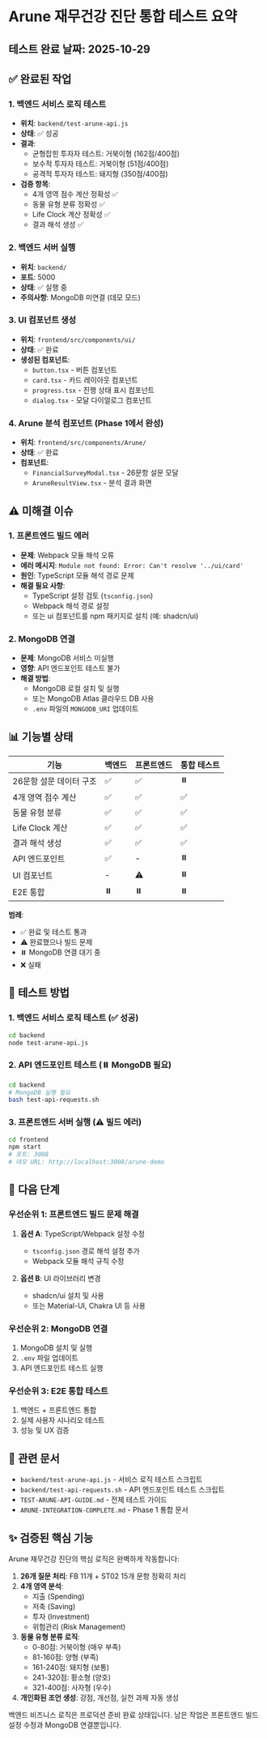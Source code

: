 # Arune 재무건강 진단 통합 테스트 요약

## 테스트 완료 날짜: 2025-10-29

## ✅ 완료된 작업

### 1. 백엔드 서비스 로직 테스트
- **위치**: `backend/test-arune-api.js`
- **상태**: ✅ 성공
- **결과**:
  - 균형잡힌 투자자 테스트: 거북이형 (162점/400점)
  - 보수적 투자자 테스트: 거북이형 (51점/400점)
  - 공격적 투자자 테스트: 돼지형 (350점/400점)
- **검증 항목**:
  - 4개 영역 점수 계산 정확성 ✅
  - 동물 유형 분류 정확성 ✅
  - Life Clock 계산 정확성 ✅
  - 결과 해석 생성 ✅

### 2. 백엔드 서버 실행
- **위치**: `backend/`
- **포트**: 5000
- **상태**: ✅ 실행 중
- **주의사항**: MongoDB 미연결 (데모 모드)

### 3. UI 컴포넌트 생성
- **위치**: `frontend/src/components/ui/`
- **상태**: ✅ 완료
- **생성된 컴포넌트**:
  - `button.tsx` - 버튼 컴포넌트
  - `card.tsx` - 카드 레이아웃 컴포넌트
  - `progress.tsx` - 진행 상태 표시 컴포넌트
  - `dialog.tsx` - 모달 다이얼로그 컴포넌트

### 4. Arune 분석 컴포넌트 (Phase 1에서 완성)
- **위치**: `frontend/src/components/Arune/`
- **상태**: ✅ 완료
- **컴포넌트**:
  - `FinancialSurveyModal.tsx` - 26문항 설문 모달
  - `AruneResultView.tsx` - 분석 결과 화면

## ⚠️ 미해결 이슈

### 1. 프론트엔드 빌드 에러
- **문제**: Webpack 모듈 해석 오류
- **에러 메시지**: `Module not found: Error: Can't resolve '../ui/card'`
- **원인**: TypeScript 모듈 해석 경로 문제
- **해결 필요 사항**:
  - TypeScript 설정 검토 (`tsconfig.json`)
  - Webpack 해석 경로 설정
  - 또는 ui 컴포넌트를 npm 패키지로 설치 (예: shadcn/ui)

### 2. MongoDB 연결
- **문제**: MongoDB 서비스 미실행
- **영향**: API 엔드포인트 테스트 불가
- **해결 방법**:
  - MongoDB 로컬 설치 및 실행
  - 또는 MongoDB Atlas 클라우드 DB 사용
  - `.env` 파일의 `MONGODB_URI` 업데이트

## 📊 기능별 상태

| 기능 | 백엔드 | 프론트엔드 | 통합 테스트 |
|------|--------|------------|-------------|
| 26문항 설문 데이터 구조 | ✅ | ✅ | ⏸️ |
| 4개 영역 점수 계산 | ✅ | ✅ | ✅ |
| 동물 유형 분류 | ✅ | ✅ | ✅ |
| Life Clock 계산 | ✅ | ✅ | ✅ |
| 결과 해석 생성 | ✅ | ✅ | ✅ |
| API 엔드포인트 | ✅ | - | ⏸️ |
| UI 컴포넌트 | - | ⚠️ | ⏸️ |
| E2E 통합 | ⏸️ | ⏸️ | ⏸️ |

**범례**:
- ✅ 완료 및 테스트 통과
- ⚠️ 완료했으나 빌드 문제
- ⏸️ MongoDB 연결 대기 중
- ❌ 실패

## 🧪 테스트 방법

### 1. 백엔드 서비스 로직 테스트 (✅ 성공)
```bash
cd backend
node test-arune-api.js
```

### 2. API 엔드포인트 테스트 (⏸️ MongoDB 필요)
```bash
cd backend
# MongoDB 실행 필요
bash test-api-requests.sh
```

### 3. 프론트엔드 서버 실행 (⚠️ 빌드 에러)
```bash
cd frontend
npm start
# 포트: 3008
# 데모 URL: http://localhost:3008/arune-demo
```

## 📝 다음 단계

### 우선순위 1: 프론트엔드 빌드 문제 해결
1. **옵션 A**: TypeScript/Webpack 설정 수정
   - `tsconfig.json` 경로 해석 설정 추가
   - Webpack 모듈 해석 규칙 수정

2. **옵션 B**: UI 라이브러리 변경
   - shadcn/ui 설치 및 사용
   - 또는 Material-UI, Chakra UI 등 사용

### 우선순위 2: MongoDB 연결
1. MongoDB 설치 및 실행
2. `.env` 파일 업데이트
3. API 엔드포인트 테스트 실행

### 우선순위 3: E2E 통합 테스트
1. 백엔드 + 프론트엔드 통합
2. 실제 사용자 시나리오 테스트
3. 성능 및 UX 검증

## 📄 관련 문서

- `backend/test-arune-api.js` - 서비스 로직 테스트 스크립트
- `backend/test-api-requests.sh` - API 엔드포인트 테스트 스크립트
- `TEST-ARUNE-API-GUIDE.md` - 전체 테스트 가이드
- `ARUNE-INTEGRATION-COMPLETE.md` - Phase 1 통합 문서

## ✨ 검증된 핵심 기능

Arune 재무건강 진단의 핵심 로직은 완벽하게 작동합니다:

1. **26개 질문 처리**: FB 11개 + ST02 15개 문항 정확히 처리
2. **4개 영역 분석**:
   - 지출 (Spending)
   - 저축 (Saving)
   - 투자 (Investment)
   - 위험관리 (Risk Management)
3. **동물 유형 분류 로직**:
   - 0-80점: 거북이형 (매우 부족)
   - 81-160점: 양형 (부족)
   - 161-240점: 돼지형 (보통)
   - 241-320점: 황소형 (양호)
   - 321-400점: 사자형 (우수)
4. **개인화된 조언 생성**: 강점, 개선점, 실천 과제 자동 생성

백엔드 비즈니스 로직은 프로덕션 준비 완료 상태입니다. 남은 작업은 프론트엔드 빌드 설정 수정과 MongoDB 연결뿐입니다.
